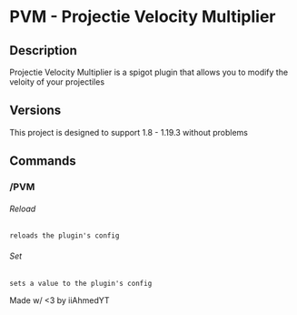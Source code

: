 # PVM - Projectie Velocity Multiplier

## Description
Projectie Velocity Multiplier is a spigot plugin that allows you to modify the veloity of your projectiles

## Versions
This project is designed to support 1.8 - 1.19.3 without problems

## Commands

### /PVM

###### Reload
```reloads the plugin's config```

###### Set
```sets a value to the plugin's config```


 Made w/ <3 by iiAhmedYT